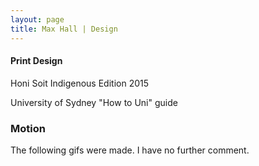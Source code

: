 ```yaml
---
layout: page
title: Max Hall | Design
---
```

#### Print Design

Honi Soit Indigenous Edition 2015

University of Sydney "How to Uni" guide

### Motion
The following gifs were made. I have no further comment.
